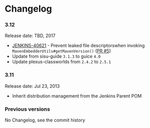 Changelog
===

### 3.12

Release date: TBD, 2017

* [JENKINS-40621](https://issues.jenkins-ci.org/browse/JENKINS-40621) - 
Prevent leaked file descriptorswhen invoking `MavenEmbedderUtils#getMavenVersion()`
([PR #5](https://github.com/jenkinsci/lib-jenkins-maven-embedder/pull/5))
* Update from sisu-guide `3.1.3` to guice `4.0`
* Update plexus-classworlds from `2.4.2` to `2.5.1`

### 3.11

Release date: Jul 23, 2013

* Inherit distribution management from the Jenkins Parent POM

### Previous versions

No Changelog, see the commit history